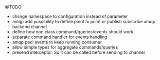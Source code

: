 @TODO 

- change namespace to configuration instead of parameter
- amqp add possibility to define point to point or publish subscribe amqp backend channel
- define how non class command/queries/events should work
- separate command handler for events handling
- amqp pecl events to keep running consumer
- allow simple types for aggregate commands/queries
- presend interceptor. So it can be called before sending to channel